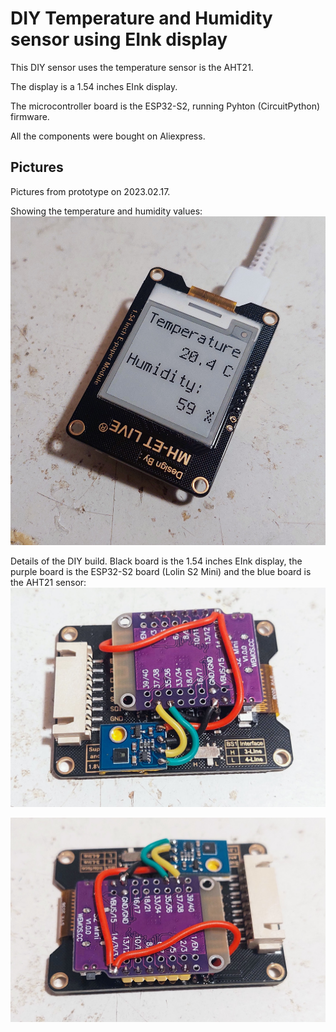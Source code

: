 # DIY Temperature and Humidity sensor using EInk display

This DIY sensor uses the temperature sensor is the AHT21.

The display is a 1.54 inches EInk display.

The microcontroller board is the ESP32-S2, running Pyhton (CircuitPython) firmware.

All the components were bought on Aliexpress.

## Pictures

Pictures from prototype on 2023.02.17.

Showing the temperature and humidity values:<br>
![](prototype_05-2023.02.17.jpg)

Details of the DIY build. Black board is the 1.54 inches EInk display, the purple board is the ESP32-S2 board (Lolin S2 Mini) and the blue board is the AHT21 sensor:<br>
![](prototype_03-2023.02.17.jpg)

![](prototype_04-2023.02.17.jpg)


